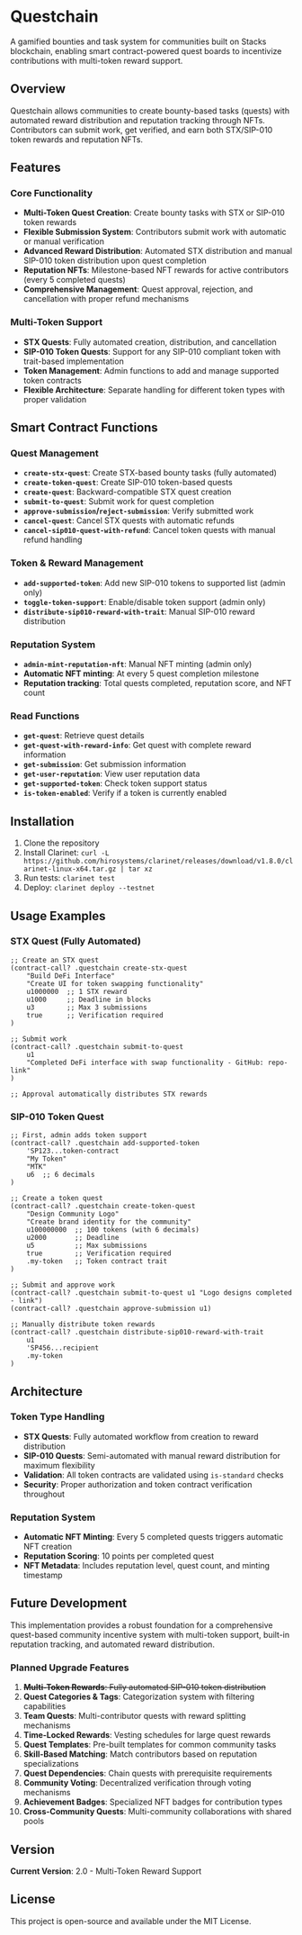 # Questchain

A gamified bounties and task system for communities built on Stacks blockchain, enabling smart contract-powered quest boards to incentivize contributions with multi-token reward support.

## Overview

Questchain allows communities to create bounty-based tasks (quests) with automated reward distribution and reputation tracking through NFTs. Contributors can submit work, get verified, and earn both STX/SIP-010 token rewards and reputation NFTs.

## Features

### Core Functionality
* **Multi-Token Quest Creation**: Create bounty tasks with STX or SIP-010 token rewards
* **Flexible Submission System**: Contributors submit work with automatic or manual verification
* **Advanced Reward Distribution**: Automated STX distribution and manual SIP-010 token distribution upon quest completion
* **Reputation NFTs**: Milestone-based NFT rewards for active contributors (every 5 completed quests)
* **Comprehensive Management**: Quest approval, rejection, and cancellation with proper refund mechanisms

### Multi-Token Support
* **STX Quests**: Fully automated creation, distribution, and cancellation
* **SIP-010 Token Quests**: Support for any SIP-010 compliant token with trait-based implementation
* **Token Management**: Admin functions to add and manage supported token contracts
* **Flexible Architecture**: Separate handling for different token types with proper validation

## Smart Contract Functions

### Quest Management
* **`create-stx-quest`**: Create STX-based bounty tasks (fully automated)
* **`create-token-quest`**: Create SIP-010 token-based quests
* **`create-quest`**: Backward-compatible STX quest creation
* **`submit-to-quest`**: Submit work for quest completion
* **`approve-submission`/`reject-submission`**: Verify submitted work
* **`cancel-quest`**: Cancel STX quests with automatic refunds
* **`cancel-sip010-quest-with-refund`**: Cancel token quests with manual refund handling

### Token & Reward Management
* **`add-supported-token`**: Add new SIP-010 tokens to supported list (admin only)
* **`toggle-token-support`**: Enable/disable token support (admin only)
* **`distribute-sip010-reward-with-trait`**: Manual SIP-010 reward distribution

### Reputation System
* **`admin-mint-reputation-nft`**: Manual NFT minting (admin only)
* **Automatic NFT minting**: At every 5 quest completion milestone
* **Reputation tracking**: Total quests completed, reputation score, and NFT count

### Read Functions
* **`get-quest`**: Retrieve quest details
* **`get-quest-with-reward-info`**: Get quest with complete reward information
* **`get-submission`**: Get submission information
* **`get-user-reputation`**: View user reputation data
* **`get-supported-token`**: Check token support status
* **`is-token-enabled`**: Verify if a token is currently enabled

## Installation

1. Clone the repository
2. Install Clarinet: `curl -L https://github.com/hirosystems/clarinet/releases/download/v1.8.0/clarinet-linux-x64.tar.gz | tar xz`
3. Run tests: `clarinet test`
4. Deploy: `clarinet deploy --testnet`

## Usage Examples

### STX Quest (Fully Automated)
```clarity
;; Create an STX quest
(contract-call? .questchain create-stx-quest 
    "Build DeFi Interface"
    "Create UI for token swapping functionality"
    u1000000  ;; 1 STX reward
    u1000     ;; Deadline in blocks
    u3        ;; Max 3 submissions
    true      ;; Verification required
)

;; Submit work
(contract-call? .questchain submit-to-quest
    u1
    "Completed DeFi interface with swap functionality - GitHub: repo-link"
)

;; Approval automatically distributes STX rewards
```

### SIP-010 Token Quest
```clarity
;; First, admin adds token support
(contract-call? .questchain add-supported-token 
    'SP123...token-contract
    "My Token"
    "MTK"
    u6  ;; 6 decimals
)

;; Create a token quest
(contract-call? .questchain create-token-quest 
    "Design Community Logo"
    "Create brand identity for the community"
    u100000000  ;; 100 tokens (with 6 decimals)
    u2000       ;; Deadline
    u5          ;; Max submissions
    true        ;; Verification required
    .my-token   ;; Token contract trait
)

;; Submit and approve work
(contract-call? .questchain submit-to-quest u1 "Logo designs completed - link")
(contract-call? .questchain approve-submission u1)

;; Manually distribute token rewards
(contract-call? .questchain distribute-sip010-reward-with-trait 
    u1 
    'SP456...recipient 
    .my-token
)
```

## Architecture

### Token Type Handling
- **STX Quests**: Fully automated workflow from creation to reward distribution
- **SIP-010 Quests**: Semi-automated with manual reward distribution for maximum flexibility
- **Validation**: All token contracts are validated using `is-standard` checks
- **Security**: Proper authorization and token contract verification throughout

### Reputation System
- **Automatic NFT Minting**: Every 5 completed quests triggers automatic NFT creation
- **Reputation Scoring**: 10 points per completed quest
- **NFT Metadata**: Includes reputation level, quest count, and minting timestamp

## Future Development

This implementation provides a robust foundation for a comprehensive quest-based community incentive system with multi-token support, built-in reputation tracking, and automated reward distribution.

### Planned Upgrade Features

1. ~~**Multi-Token Rewards**: Fully automated SIP-010 token distribution~~
2. **Quest Categories & Tags**: Categorization system with filtering capabilities
3. **Team Quests**: Multi-contributor quests with reward splitting mechanisms
4. **Time-Locked Rewards**: Vesting schedules for large quest rewards
5. **Quest Templates**: Pre-built templates for common community tasks
6. **Skill-Based Matching**: Match contributors based on reputation specializations
7. **Quest Dependencies**: Chain quests with prerequisite requirements
8. **Community Voting**: Decentralized verification through voting mechanisms
9. **Achievement Badges**: Specialized NFT badges for contribution types
10. **Cross-Community Quests**: Multi-community collaborations with shared pools

## Version

**Current Version**: 2.0 - Multi-Token Reward Support

## License

This project is open-source and available under the MIT License.